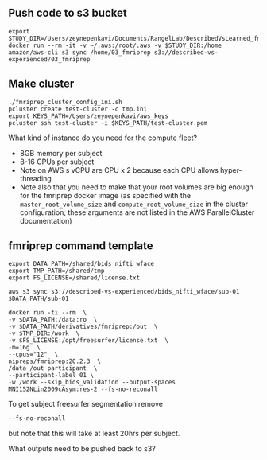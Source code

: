 
## Push code to s3 bucket
```
export STUDY_DIR=/Users/zeynepenkavi/Documents/RangelLab/DescribedVsLearned_fmri/preproc
docker run --rm -it -v ~/.aws:/root/.aws -v $STUDY_DIR:/home amazon/aws-cli s3 sync /home/03_fmriprep s3://described-vs-experienced/03_fmriprep
```

## Make cluster
```
./fmriprep_cluster_config_ini.sh
pcluster create test-cluster -c tmp.ini
export KEYS_PATH=/Users/zeynepenkavi/aws_keys
pcluster ssh test-cluster -i $KEYS_PATH/test-cluster.pem
```

What kind of instance do you need for the compute fleet?  
- 8GB memory per subject
- 8-16 CPUs per subject
- Note on AWS s vCPU are CPU x 2 because each CPU allows hyper-threading
- Note also that you need to make that your root volumes are big enough for the fmriprep docker image (as specified with the `master_root_volume_size` and `compute_root_volume_size` in the cluster configuration; these arguments are not listed in the AWS ParallelCluster documentation)

## fmriprep command template
```
export DATA_PATH=/shared/bids_nifti_wface
export TMP_PATH=/shared/tmp
export FS_LICENSE=/shared/license.txt

aws s3 sync s3://described-vs-experienced/bids_nifti_wface/sub-01 $DATA_PATH/sub-01

docker run -ti --rm  \
-v $DATA_PATH:/data:ro  \
-v $DATA_PATH/derivatives/fmriprep:/out  \
-v $TMP_DIR:/work  \
-v $FS_LICENSE:/opt/freesurfer/license.txt  \
-m=16g  \
--cpus="12"  \
nipreps/fmriprep:20.2.3  \
/data /out participant  \
--participant-label 01 \
-w /work --skip_bids_validation --output-spaces MNI152NLin2009cAsym:res-2 --fs-no-reconall
```

To get subject freesurfer segmentation remove
```
--fs-no-reconall
```
but note that this will take at least 20hrs per subject.

What outputs need to be pushed back to s3?
